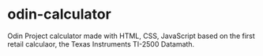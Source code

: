 # odin-calculator
Odin Project calculator made with HTML, CSS, JavaScript based on the first retail calculaor, the Texas Instruments TI-2500 Datamath.

